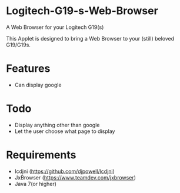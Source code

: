 # Logitech-G19-s-Web-Browser
A Web Browser for your Logitech G19(s)

This Applet is designed to bring a Web Browser to your (still) beloved G19/G19s.

# Features
- Can display google

# Todo
- Display anything other than google
- Let the user choose what page to display

# Requirements
- lcdjni (https://github.com/djpowell/lcdjni)
- JxBrowser (https://www.teamdev.com/jxbrowser)
- Java 7(or higher)
